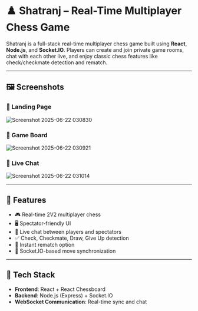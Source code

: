 # ♟️ Shatranj – Real-Time Multiplayer Chess Game

Shatranj is a full-stack real-time multiplayer chess game built using **React**, **Node.js**, and **Socket.IO**. Players can create and join private game rooms, chat with each other live, and enjoy classic chess features like check/checkmate detection and rematch.

---

## 🖼️ Screenshots

### 🔹 Landing Page
![Screenshot 2025-06-22 030830](https://github.com/user-attachments/assets/a4bfebe4-6835-435e-980c-bfa2a16098cf)


### 🔹 Game Board
![Screenshot 2025-06-22 030921](https://github.com/user-attachments/assets/ef30d9aa-7c8c-473e-98dc-0fd4fbe032b8)


### 🔹 Live Chat
![Screenshot 2025-06-22 031014](https://github.com/user-attachments/assets/b2971f15-0949-49cc-aefd-115960148750)


---

## 🚀 Features

- 🎮 Real-time 2V2 multiplayer chess
- 🖥️ Spectator-friendly UI
- 💬 Live chat between players and spectators
- ✅ Check, Checkmate, Draw, Give Up detection
- 🔁 Instant rematch option
- 📡 Socket.IO-based move synchronization

---

## 🧩 Tech Stack

- **Frontend**: React + React Chessboard
- **Backend**: Node.js (Express) + Socket.IO
- **WebSocket Communication**: Real-time sync and chat


